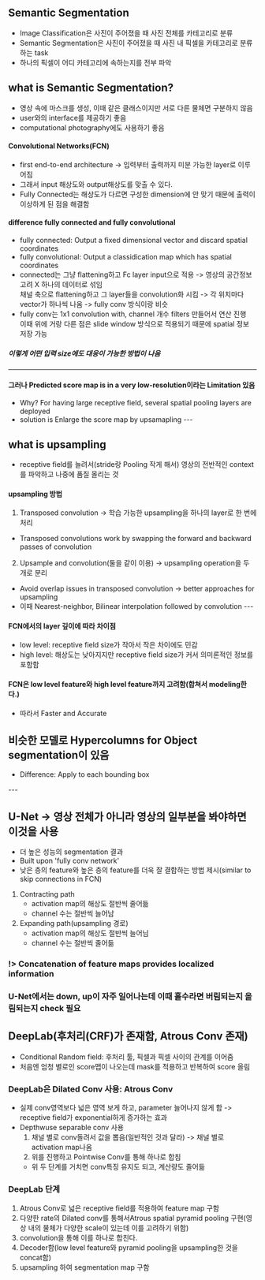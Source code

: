 ## Semantic Segmentation
- Image Classification은 사진이 주어졌을 때 사진 전체를 카테고리로 분류
- Semantic Segmentation은 사진이 주어졌을 때 사진 내 픽셀을 카테고리로 분류하는 task
- 하나의 픽셀이 어디 카테고리에 속하는지를 전부 파악

## what is Semantic Segmentation?
- 영상 속에 마스크를 생성, 이때 같은 클래스이지만 서로 다른 물체면 구분하지 않음
- user와의 interface를 제공하기 좋음
- computational photography에도 사용하기 좋음

####  Convolutional Networks(FCN)
- first end-to-end architecture -> 입력부터 출력까지 미분 가능한 layer로 이루어짐
- 그래서 input 해상도와 output해상도를 맞출 수 있다.
- Fully Connected는 해상도가 다르면 구성한 dimension에 안 맞기 때문에 출력이 이상하게 된 점을 해결함

#### difference fully connected and fully convolutional
- fully connected: Output a fixed dimensional vector and discard spatial coordinates
- fully convolutional: Output a classidication map which has spatial coordinates
- connected는 그냥 flattening하고 Fc layer input으로 적용 -> 영상의 공간정보 고려 X 하나의 데이터로 섞임 <br>
채널 축으로 flattening하고 그 layer들을 convolution화 시킴 -> 각 위치마다 vector가 하나씩 나옴 -> fully conv 방식이랑 비슷
- fully conv는 1x1 convolution with, channel 개수 filters 만들어서 연산 진행 <br>
이때 위에 거랑 다른 점은 slide window 방식으로 적용되기 때문에 spatial 정보 저장 가능
##### 이렇게 어떤 입력 size에도 대응이 가능한 방법이 나옴
---
#### 그러나 Predicted score map is in a very low-resolution이라는 Limitation 있음
- Why? For having large receptive field, several spatial pooling layers are deployed
- solution is Enlarge the score map by upsamapling
--- <br>
## what is upsampling
- receptive field를 늘려서(stride랑 Pooling 작게 해서) 영상의 전반적인 context를 파악하고 나중에 품질 올리는 것
#### upsampling 방법
1. Transposed convolution -> 학습 가능한 upsampling을 하나의 layer로 한 번에 처리
- Transposed convolutions work by swapping the forward and backward passes of convolution
2. Upsample and convolution(둘을 같이 이용) -> upsampling operation을 두 개로 분리
- Avoid overlap issues in transposed convolution -> better approaches for upsampling
- 이때 Nearest-neighbor, Bilinear interpolation followed by convolution
--- <br>
#### FCN에서의 layer 깊이에 따라 차이점
- low level: receptive field size가 작아서 작은 차이에도 민감
- high level: 해상도는 낮아지지만 receptive field size가 커서 의미론적인 정보를 포함함

#### FCN은 low level feature와 high level feature까지 고려함(합쳐서 modeling한다.)
- 따라서 Faster and Accurate

## 비슷한 모델로 Hypercolumns for Object segmentation이 있음
- Difference: Apply to each bounding box

---<br>
## U-Net -> 영상 전체가 아니라 영상의 일부분을 봐야하면 이것을 사용

- 더 높은 성능의 segmentation 결과
- Built upon 'fully conv network'
- 낮은 층의 feature와 높은 층의 feature를 더욱 잘 결합하는 방법 제시(similar to skip connections in FCN)

1. Contracting path
    - activation map의 해상도 절반씩 줄어듦
    - channel 수는 절반씩 늘어남
2. Expanding path(upsampling 경로)
    - activation map의 해상도 절반씩 늘어님
    - channel 수는 절반씩 줄어듦

### !> Concatenation of feature maps provides localized information

### U-Net에서는 down, up이 자주 일어나는데 이때 홀수라면 버림되는지 올림되는지 check 필요

## DeepLab(후처리(CRF)가 존재함, Atrous Conv 존재)
- Conditional Random field: 후처리 툴, 픽셀과 픽셀 사이의 관계를 이어줌
- 처음엔 엄청 별로인 score맵이 나오는데 mask를 적용하고 반복하여 score 올림

### DeepLab은 Dilated Conv 사용: Atrous Conv
- 실제 conv영역보다 넓은 영역 보게 하고, parameter 늘어나지 않게 함 -> receptive field가 exponential하게 증가하는 효과
- Depthwuse separable conv 사용
    1. 채널 별로 conv돌려서 값을 뽑음(일반적인 것과 달라) -> 채널 별로 activation map나옴
    2. 위를 진행하고 Pointwise Conv를 통해 하나로 합침
    - 위 두 단계를 거치면 conv특징 유지도 되고, 계산량도 줄어듦

### DeepLab 단계
1. Atrous Conv로 넓은 receptive field를 적용하여 feature map 구함
2. 다양한 rate의 Dilated conv를 통해서Atrous spatial pyramid pooling 구현(영상 내의 물체가 다양한 scale이 있는데 이를 고려하기 위함)
3. convolution을 통해 이를 하나로 합친다.
4. Decoder함(low level feature와 pyramid pooling을 upsampling한 것을 concat함)
5. upsampling 하여 segmentation map 구함
